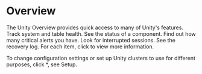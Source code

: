 # Overview
The Unity Overview provides quick access to many of Unity's features. Track system and table health. See the status of a component. Find out how many critical alerts you have. Look for interrupted sessions. See the recovery log. For each item, click to view more information. 

To change configuration settings or set up Unity clusters to use for different purposes, click *, see Setup. 


